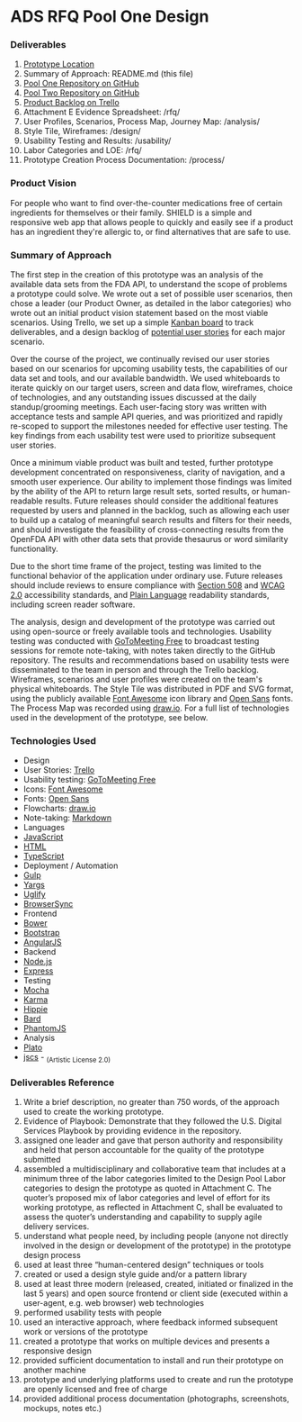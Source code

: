 ﻿# ADS RFQ Pool One Design

### Deliverables
1. [Prototype Location](http://pyramidopenfdadev.herokuapp.com)
2. Summary of Approach: README.md (this file)
3. [Pool One Repository on GitHub](https://github.com/PyramidSystemsInc/ADS-Design)
4. [Pool Two Repository on GitHub](https://github.com/PyramidSystemsInc/ADS-Dev)
5. [Product Backlog on Trello](https://trello.com/b/S1uBdwEg/product-backlog)
6. Attachment E Evidence Spreadsheet: /rfq/
7. User Profiles, Scenarios, Process Map, Journey Map: /analysis/
8. Style Tile, Wireframes: /design/
9. Usability Testing and Results: /usability/
10. Labor Categories and LOE: /rfq/
11. Prototype Creation Process Documentation: /process/

### Product Vision
For people who want to find over-the-counter medications free of certain ingredients for themselves or their family. SHIELD  is a simple and responsive web app that allows people to quickly and easily see if a product has an ingredient they're allergic to, or find alternatives that are safe to use.

### Summary of Approach
The first step in the creation of this prototype was an analysis of the available data sets from the FDA API, to understand the scope of problems a prototype could solve. We wrote out a set of possible user scenarios, then chose a leader (our Product Owner, as detailed in the labor categories) who wrote out an initial product vision statement based on the most viable scenarios. Using Trello, we set up a simple [Kanban board](https://trello.com/b/S1uBdwEg/product-backlog) to track deliverables, and a design backlog of [potential user stories](https://trello.com/b/KcsLZZtj/product-roadmap) for each major scenario.

Over the course of the project, we continually revised our user stories based on our scenarios for upcoming usability tests, the capabilities of our data set and tools, and our available bandwidth. We used whiteboards to iterate quickly on our target users, screen and data flow, wireframes, choice of technologies, and any outstanding issues discussed at the daily standup/grooming meetings. Each user-facing story was written with acceptance tests and sample API queries, and was prioritized and rapidly re-scoped to support the milestones needed for effective user testing. The key findings from each usability test were used to prioritize subsequent user stories.

Once a minimum viable product was built and tested, further prototype development concentrated on responsiveness, clarity of navigation, and a smooth user experience. Our ability to implement those findings was limited by the ability of the API to return large result sets, sorted results, or human-readable results. Future releases should consider the additional features requested by users and planned in the backlog, such as allowing each user to build up a catalog of meaningful search results and filters for their needs, and should investigate the feasibility of cross-connecting results from the OpenFDA API with other data sets that provide thesaurus or word similarity functionality.

Due to the short time frame of the project, testing was limited to the functional behavior of the application under ordinary use. Future releases should include reviews to ensure compliance with [Section 508](http://www.section508.gov/section-508-standards-guide#Web) and [WCAG 2.0](http://www.w3.org/TR/WCAG20/#guidelines) accessibility standards, and [Plain Language](http://www.plainlanguage.gov/howto/quickreference/weblist.cfm) readability standards, including screen reader software.

The analysis, design and development of the prototype was carried out using open-source or freely available tools and technologies. Usability testing was conducted with [GoToMeeting Free](http://free.gotomeeting.com) to broadcast testing sessions for remote note-taking, with notes taken directly to the GitHub repository. The results and recommendations based on usability tests were disseminated to the team in person and through the Trello backlog. Wireframes, scenarios and user profiles were created on the team's physical whiteboards. The Style Tile was distributed in PDF and SVG format, using the publicly available [Font Awesome](http://fortawesome.github.io/Font-Awesome/) icon library and [Open Sans](https://www.google.com/fonts#UsePlace:use/Collection:Open+Sans) fonts. The Process Map was recorded using [draw.io](https://www.draw.io/). For a full list of technologies used in the development of the prototype, see below.

### Technologies Used
* Design
 * User Stories: [Trello](https://trello.com/)
 * Usability testing: [GoToMeeting Free](http://free.gotomeeting.com)
 * Icons: [Font Awesome](http://fortawesome.github.io/Font-Awesome/)
 * Fonts: [Open Sans](https://www.google.com/fonts#UsePlace:use/Collection:Open+Sans)
 * Flowcharts: [draw.io](https://www.draw.io/)
 * Note-taking: [Markdown](http://daringfireball.net/projects/markdown/)
* Languages
 * [JavaScript](https://en.wikipedia.org/wiki/JavaScript)
 * [HTML](https://en.wikipedia.org/wiki/HTML)
 * [TypeScript](http://www.typescriptlang.org/)
* Deployment / Automation
 * [Gulp](http://gulpjs.com/)
 * [Yargs](https://www.npmjs.com/package/yargs)
 * [Uglify](http://lisperator.net/uglifyjs/)
 * [BrowserSync](http://www.browsersync.io/)
* Frontend
 * [Bower](http://bower.io/)
 * [Bootstrap](http://getbootstrap.com)
 * [AngularJS](http://angularjs.org/)
* Backend
 * [Node.js](https://nodejs.org/)
 * [Express](http://expressjs.com/)
* Testing
 * [Mocha](http://mochajs.org/)
 * [Karma](http://karma-runner.github.io/)
 * [Hippie](https://github.com/vesln/hippie)
 * [Bard](https://github.com/wardbell/bardjs)
 * [PhantomJS](http://phantomjs.org/)
* Analysis
 * [Plato](https://github.com/es-analysis/plato)
 * [jscs](https://www.npmjs.com/package/jscs) - <sub>(Artistic License 2.0)</sub>


### Deliverables Reference
1. Write a brief description, no greater than 750 words, of the approach used to create the working prototype.
2. Evidence of Playbook: Demonstrate that they followed the U.S. Digital Services Playbook by providing evidence in the repository.
3. assigned one leader and gave that person authority and responsibility and held that person accountable for the quality of the prototype submitted
4. assembled a multidisciplinary and collaborative team that includes at a minimum three of the labor categories limited to the Design Pool Labor categories to design the prototype as quoted in Attachment C. The quoter’s proposed mix of labor categories and level of effort for its working prototype, as reflected in Attachment C, shall be evaluated to assess the quoter’s understanding and capability to supply agile delivery services.
5. understand what people need, by including people (anyone not directly involved in the design or development of the prototype) in the prototype design process
6. used at least three “human-centered design” techniques or tools
7. created or used a design style guide and/or a pattern library
8. used at least three modern (released, created, initiated or finalized in the last 5 years) and open source frontend or client side (executed within a user-agent, e.g. web browser) web technologies 
9. performed usability tests with people
10. used an interactive approach, where feedback informed subsequent work or versions of the prototype
11. created a prototype that works on multiple devices and presents a responsive design
12. provided sufficient documentation to install and run their prototype on another machine
13. prototype and underlying platforms used to create and run the prototype are openly licensed and free of charge
14. provided additional process documentation (photographs, screenshots, mockups, notes etc.)
